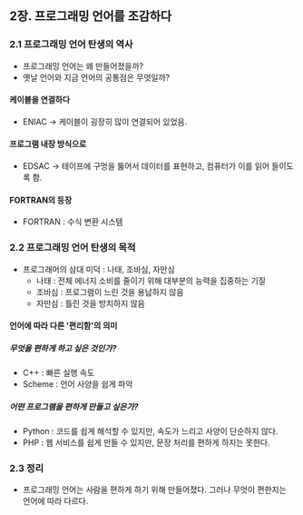 ## 2장. 프로그래밍 언어를 조감하다
### 2.1 프로그래밍 언어 탄생의 역사
-  프로그래밍 언어는 왜 만들어졌을까?
-  옛날 언어와 지금 언어의 공통점은 무엇일까?

#### 케이블을 연결하다
- ENIAC -> 케이블이 굉장히 많이 연결되어 있었음.

#### 프로그램 내장 방식으로
- EDSAC -> 테이프에 구멍을 뚫어서 데이터를 표현하고, 컴퓨터가 이를 읽어 들이도록 함.

#### FORTRAN의 등장
- FORTRAN : 수식 변환 시스템

### 2.2 프로그래밍 언어 탄생의 목적
- 프로그래머의 삼대 미덕 : 나태, 조바심, 자만심
  - 나태 : 전체 에너지 소비를 줄이기 위해 대부분의 능력을 집중하는 기질
  - 조바심 : 프로그램이 느린 것을 용납하지 않음
  - 자만심 : 틀린 것을 방치하지 않음

#### 언어에 따라 다른 '편리함'의 의미
##### 무엇을 편하게 하고 싶은 것인가?
- C++ : 빠른 실행 속도
- Scheme : 언어 사양을 쉽게 파악

##### 어떤 프로그램을 편하게 만들고 싶은가?
- Python : 코드를 쉽게 해석할 수 있지만, 속도가 느리고 사양이 단순하지 않다.
- PHP : 웹 서비스를 쉽게 만들 수 있지만, 문장 처리를 편하게 하지는 못한다.

### 2.3 정리
- 프로그래밍 언어는 사람을 편하게 하기 위해 만들어졌다. 그러나 무엇이 편한지는 언어에 따라 다르다.
